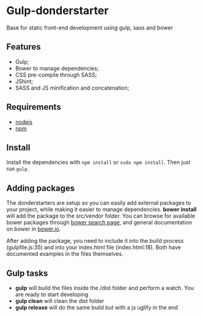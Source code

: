 # Gulp-donderstarter
Base for static front-end development using gulp, sass and bower

## Features
- Gulp;
- Bower to manage dependencies;
- CSS pre-compile through SASS;
- JShint;
- SASS and JS minification and concatenation;

## Requirements
- [nodejs](https://nodejs.org/)
- [npm](https://www.npmjs.com/)

## Install
Install the dependencies with `npm install` or `sudo npm install`. Then just run `gulp`.

## Adding packages
The donderstarters are setup so you can easily add external packages to your project, while making it easier to manage dependencies.
**bower install <name>** will add the package to the src/vendor folder. You can browse for available bower packages through [bower search page](http://bower.io/search/), and general documentation on bower in [bower.io](http://bower.io/).

After adding the package, you need to include it into the build process (gulpfile.js:35) and into your index.html file (index.html:18). Both have documented examples in the files themselves. 

## Gulp tasks
- **gulp** will build the files inside the /dist folder and perform a watch. You are ready to start developing
- **gulp clean** will clean the dist folder
- **gulp release** will do the same build but with a js uglify in the end